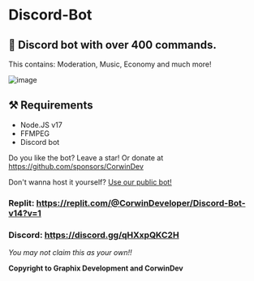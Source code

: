 # Discord-Bot
## 🤖 Discord bot with over 400 commands.
This contains: Moderation, Music, Economy and much more!

![image](https://user-images.githubusercontent.com/88144943/207117434-d98356b1-bf19-418e-9e12-0ef83e0d9a21.png)


## ⚒️ Requirements
- Node.JS v17
- FFMPEG
- Discord bot

Do you like the bot? Leave a star! Or donate at https://github.com/sponsors/CorwinDev

Don't wanna host it yourself? [Use our public bot!](https://discord.com/api/oauth2/authorize?client_id=1051755231848972328&permissions=8&scope=bot%20applications.commands)

### Replit: https://replit.com/@CorwinDeveloper/Discord-Bot-v14?v=1

### Discord: https://discord.gg/qHXxpQKC2H


*You may not claim this as your own!!*

**Copyright to Graphix Development and CorwinDev**
